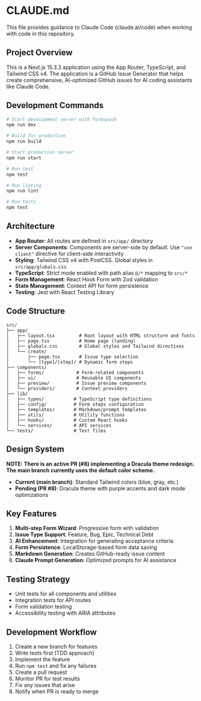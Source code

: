 # CLAUDE.md

This file provides guidance to Claude Code (claude.ai/code) when working with code in this repository.

## Project Overview

This is a Next.js 15.3.3 application using the App Router, TypeScript, and Tailwind CSS v4. The application is a GitHub Issue Generator that helps create comprehensive, AI-optimized GitHub issues for AI coding assistants like Claude Code.

## Development Commands

```bash
# Start development server with Turbopack
npm run dev

# Build for production
npm run build

# Start production server
npm run start

# Run test
npm test

# Run linting
npm run lint

# Run tests
npm test
```

## Architecture

- **App Router**: All routes are defined in `src/app/` directory
- **Server Components**: Components are server-side by default. Use `"use client"` directive for client-side interactivity
- **Styling**: Tailwind CSS v4 with PostCSS. Global styles in `src/app/globals.css`
- **TypeScript**: Strict mode enabled with path alias `@/*` mapping to `src/*`
- **Form Management**: React Hook Form with Zod validation
- **State Management**: Context API for form persistence
- **Testing**: Jest with React Testing Library

## Code Structure

```
src/
├── app/
│   ├── layout.tsx         # Root layout with HTML structure and fonts
│   ├── page.tsx           # Home page (landing)
│   ├── globals.css        # Global styles and Tailwind directives
│   └── create/
│       ├── page.tsx       # Issue type selection
│       └── [type]/[step]/ # Dynamic form steps
├── components/
│   ├── forms/            # Form-related components
│   ├── ui/               # Reusable UI components
│   ├── preview/          # Issue preview components
│   └── providers/        # Context providers
├── lib/
│   ├── types/           # TypeScript type definitions
│   ├── config/          # Form steps configuration
│   ├── templates/       # Markdown/prompt templates
│   ├── utils/           # Utility functions
│   ├── hooks/           # Custom React hooks
│   └── services/        # API services
└── tests/               # Test files
```

## Design System

**NOTE: There is an active PR (#8) implementing a Dracula theme redesign. The main branch currently uses the default color scheme.**

- **Current (main branch)**: Standard Tailwind colors (blue, gray, etc.)
- **Pending (PR #8)**: Dracula theme with purple accents and dark mode optimizations

## Key Features

1. **Multi-step Form Wizard**: Progressive form with validation
2. **Issue Type Support**: Feature, Bug, Epic, Technical Debt
3. **AI Enhancement**: Integration for generating acceptance criteria
4. **Form Persistence**: LocalStorage-based form data saving
5. **Markdown Generation**: Creates GitHub-ready issue content
6. **Claude Prompt Generation**: Optimized prompts for AI assistance

## Testing Strategy

- Unit tests for all components and utilities
- Integration tests for API routes
- Form validation testing
- Accessibility testing with ARIA attributes

## Development Workflow

1. Create a new branch for features
2. Write tests first (TDD approach)
3. Implement the feature
4. Run `npm test` and fix any failures
5. Create a pull request
6. Monitor PR for test results
7. Fix any issues that arise
8. Notify when PR is ready to merge